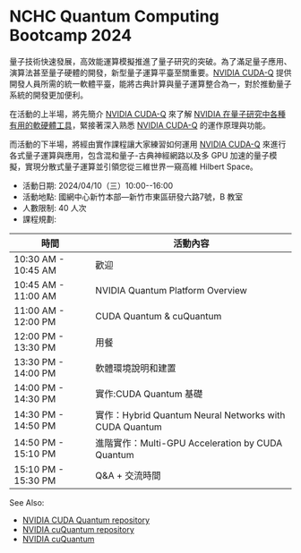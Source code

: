 
# NCHC Quantum Computing Bootcamp 2024

[NVIDIA CUDA-Q]: https://developer.nvidia.com/cuda-q "The high-performance platform for hybrid quantum-classical computing"

量子技術快速發展，高效能運算模擬推進了量子研究的突破。為了滿足量子應用、演算法甚至量子硬體的開發，新型量子運算平臺至關重要。[NVIDIA CUDA-Q] 提供開發人員所需的統一軟體平臺，能將古典計算與量子運算整合為一，對於推動量子系統的開發更加便利。

在活動的上半場，將先簡介 [NVIDIA CUDA-Q] 來了解 [NVIDIA 在量子研究中各種有用的軟硬體工具](https://www.nvidia.com/zh-tw/solutions/quantum-computing/)，緊接著深入熟悉 [NVIDIA CUDA-Q] 的運作原理與功能。

而活動的下半場，將經由實作課程讓大家練習如何運用 [NVIDIA CUDA-Q] 來進行各式量子運算與應用，包含混和量子-古典神經網路以及多 GPU 加速的量子模擬，實現分散式量子運算並引領您從三維世界一窺高維 Hilbert Space。

 -  活動日期: 2024/04/10（三）10:00--16:00
 -  活動地點: 國網中心新竹本部—新竹市東區研發六路7號，B 教室
 -  人數限制: 40 人次
 -  課程規劃: 

| 時間                | 活動內容                                               |
| ------------------- | ------------------------------------------------------ |
| 10:30 AM - 10:45 AM | 歡迎                                                   |
| 10:45 AM - 11:00 AM | NVIDIA Quantum Platform Overview                       |
| 11:00 AM - 12:00 PM | CUDA Quantum & cuQuantum                               |
| 12:00 PM - 13:30 PM | 用餐                                                   |
| 13:30 PM - 14:00 PM | 軟體環境說明和建置                                     |
| 14:00 PM - 14:30 PM | 實作:CUDA Quantum 基礎                                 |
| 14:30 PM - 14:50 PM | 實作：Hybrid Quantum Neural Networks with CUDA Quantum |
| 14:50 PM - 15:10 PM | 進階實作：Multi-GPU Acceleration by CUDA Quantum       |
| 15:10 PM - 15:30 PM | Q&A + 交流時間                                         |

See Also:

 -  [NVIDIA CUDA Quantum repository](https://github.com/NVIDIA/cuda-quantum "C++ and Python support for the CUDA Quantum programming model for heterogeneous quantum-classical workflows")
 -  [NVIDIA cuQuantum repository](https://github.com/NVIDIA/cuQuantum "Home for cuQuantum Python & NVIDIA cuQuantum SDK C++ samples")
 -  [NVIDIA cuQuantum](https://developer.nvidia.com/cuquantum-sdk "An SDK of optimized libraries and tools for accelerating quantum computing workflows")

<!--
  vim: ft=markdown ic wrap noet norl sw=8 ts=8 sts=4:
  -->
